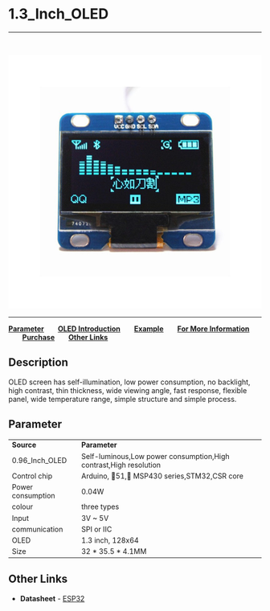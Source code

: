 # 1.3_Inch_OLED
***
&nbsp;


<img src="img/products/Heltec_Display/OLED_Screen/1.3_Inch/01.jpg">

* * *

**[Parameter](#Parameter)**&nbsp;&nbsp;&nbsp;&nbsp;&nbsp;&nbsp; **[OLED Introduction](http://www.heltec.cn/download/OLED_Sepecification.pdf)**&nbsp;&nbsp;&nbsp;&nbsp;&nbsp;&nbsp; **[Example](https://github.com/Heltec-Aaron-Lee/heltec0.96OLED)**&nbsp;&nbsp;&nbsp;&nbsp;&nbsp;&nbsp; **[For More Information](http://www.heltec.cn/project/0-96incholed/)** &nbsp;&nbsp;&nbsp;&nbsp;&nbsp;&nbsp; **[Purchase](https://heltec.taobao.com/category-777108260-713176956.htm?spm=a1z10.33-c.w4010-6678898350.11.2293ae98vcbHaT&search=y&catName=OLED%C4%A3%BF%E9#bd)**&nbsp;&nbsp;&nbsp;&nbsp;&nbsp;&nbsp; **[Other Links](#Other-Links)**

 ## Description
 
  OLED screen has self-illumination, low power consumption, no backlight, high contrast, thin thickness, wide viewing angle, fast response, flexible panel, wide temperature range, simple structure and simple process.
 
 ## Parameter

<table>
   <tr style="font-weight:bold">
      <td>Source</td>
      <td>Parameter</td>
   </tr>
   <tr>
      <td>0.96_Inch_OLED</td>
      <td>Self-luminous,Low power consumption,High contrast,High resolution</td>
   </tr>
   <tr>
      <td>Control chip</td>
      <td>Arduino, 51, MSP430 series,STM32,CSR core</td>
   </tr>
    <tr>
      <td>Power consumption</td>
      <td>0.04W</td>
   </tr>	
    <tr>
      <td>colour</td>
      <td>three types</td>
   </tr>	
   <tr>
      <td>Input</td>
      <td>3V ~ 5V</td>
   </tr>
   <tr>
      <td>communication</td>
      <td>SPI or IIC</td>
   </tr>
   <tr>
      <td>OLED</td>
      <td>1.3 inch, 128x64 </td>
   </tr>
   <tr>
      <td>Size</td>
      <td>32 * 35.5 * 4.1MM</td>
   </tr>
</table>

## Other Links

-  **Datasheet** - [ESP32](https://www.espressif.com/sites/default/files/documentation/esp32_datasheet_cn.pdf)
